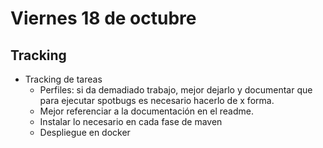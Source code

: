 # Viernes 18 de octubre
## Tracking

- Tracking de tareas
  - Perfiles: si da demadiado trabajo, mejor dejarlo y documentar que para ejecutar spotbugs es necesario hacerlo de x forma.
  - Mejor referenciar a la documentación en el readme.
  - Instalar lo necesario en cada fase de maven
  - Despliegue en docker
